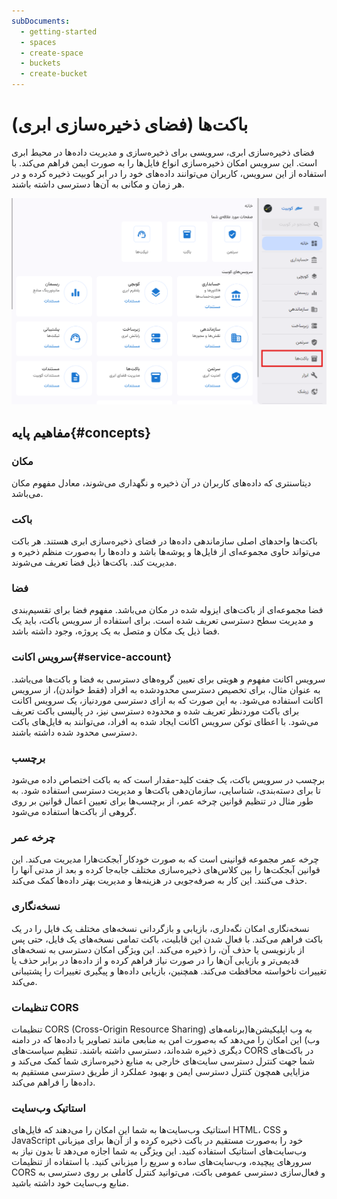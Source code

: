 ```yaml
---
subDocuments:
  - getting-started
  - spaces
  - create-space
  - buckets
  - create-bucket
---
```


# باکت‌ها (فضای ذخیره‌سازی ابری)

فضای ذخیره‌سازی ابری، سرویسی برای ذخیره‌سازی و مدیریت داده‌ها در محیط ابری است. این سرویس امکان ذخیره‌سازی انواع فایل‌ها را به صورت ایمن فراهم می‌کند.
با استفاده از این سرویس، کاربران می‌توانند داده‌های خود را در ابر کوبیت ذخیره کرده و در هر زمان و مکانی به آن‌ها دسترسی داشته باشند.

![Buckets: bucket](img/bucket.png)

## مفاهیم پایه{#concepts}

### مکان

دیتاسنتری که داده‌های کاربران در آن ذخیره و نگهداری می‌شوند، معادل مفهوم مکان می‌باشد.

### باکت

باکت‌ها واحدهای اصلی سازماندهی داده‌ها در فضای ذخیره‌سازی ابری هستند. هر باکت می‌تواند حاوی مجموعه‌ای از فایل‌ها و پوشه‌ها باشد و داده‌ها را به‌صورت منظم ذخیره و مدیریت کند. باکت‌ها ذیل فضا تعریف می‌شوند.

### فضا

فضا مجموعه‌ای از باکت‌های ایزوله شده در مکان می‌باشد. مفهوم فضا برای تقسیم‌بندی و مدیریت سطح دسترسی تعریف شده است.
برای استفاده از سرویس باکت، باید یک فضا ذیل یک مکان و متصل به یک پروژه، وجود داشته باشد.

### سرویس اکانت{#service-account}

سرویس اکانت مفهوم و هویتی برای تعیین گروه‌های دسترسی به فضا و باکت‌ها می‌باشد. به عنوان مثال، برای تخصیص دسترسی محدودشده به افراد (فقط خواندن)، از سرویس اکانت استفاده می‌شود. به این صورت که به ازای دسترسی موردنیاز، یک سرویس اکانت برای باکت موردنظر تعریف شده و محدوده دسترسی نیز، در پالیسی باکت تعریف می‌شود. با اعطای توکن سرویس اکانت ایجاد شده به افراد، می‌توانند به فایل‌های باکت دسترسی محدود شده داشته باشند.

### برچسب

برچسب در سرویس باکت، یک جفت کلید-مقدار است که به باکت اختصاص داده می‌شود تا برای دسته‌بندی، شناسایی، سازمان‌دهی باکت‌ها و مدیریت دسترسی استفاده شود. به طور مثال در تنظیم قوانین چرخه عمر، از برچسب‌ها برای تعیین اعمال قوانین بر روی گروهی از باکت‌ها استفاده می‌شود.

### چرخه عمر

چرخه عمر مجموعه قوانینی است که به صورت خودکار آبجکت‌هارا مدیریت می‌کند. این قوانین آبجکت‌ها را بین کلاس‌های ذخیره‌سازی مختلف جابه‌جا کرده و بعد از مدتی آنها را حذف می‌کنند. این کار به صرفه‌جویی در هزینه‌ها و مدیریت بهتر داده‌ها کمک می‌کند.

### نسخه‌نگاری

نسخه‌نگاری امکان نگه‌داری، بازیابی و بازگردانی نسخه‌های مختلف یک فایل را در یک باکت فراهم می‌کند. با فعال شدن این قابلیت، باکت تمامی نسخه‌های یک فایل، حتی پس از بازنویسی یا حذف آن، را ذخیره می‌کند. این ویژگی امکان دسترسی به نسخه‌های قدیمی‌تر و بازیابی آن‌ها را در صورت نیاز فراهم کرده و از داده‌ها در برابر حذف یا تغییرات ناخواسته محافظت می‌کند. همچنین، بازیابی داده‌ها و پیگیری تغییرات را پشتیبانی می‌کند.

### تنظیمات CORS

تنظیمات CORS (Cross-Origin Resource Sharing) به وب اپلیکیشن‌ها(برنامه‌های وب) این امکان را می‌دهد که به‌صورت امن به منابعی مانند تصاویر یا داده‌ها که در دامنه دیگری ذخیره شده‌اند، دسترسی داشته باشند. تنظیم سیاست‌های CORS در باکت‌های شما جهت کنترل دسترسی سایت‌های خارجی به منابع ذخیره‌سازی شما کمک می‌کند و مزایایی همچون کنترل دسترسی ایمن و بهبود عملکرد از طریق دسترسی مستقیم به داده‌ها را فراهم می‌کند.

### استاتیک وب‌سایت

استاتیک وب‌سایت‌ها به شما این امکان را می‌دهند که فایل‌های HTML، CSS و JavaScript خود را به‌صورت مستقیم در باکت ذخیره کرده و از آن‌ها برای میزبانی وب‌سایت‌های استاتیک استفاده کنید. این ویژگی به شما اجازه می‌دهد تا بدون نیاز به سرورهای پیچیده، وب‌سایت‌های ساده و سریع را میزبانی کنید. با استفاده از تنظیمات CORS و فعال‌سازی دسترسی عمومی باکت، می‌توانید کنترل کاملی بر روی دسترسی به منابع وب‌سایت خود داشته باشید.
